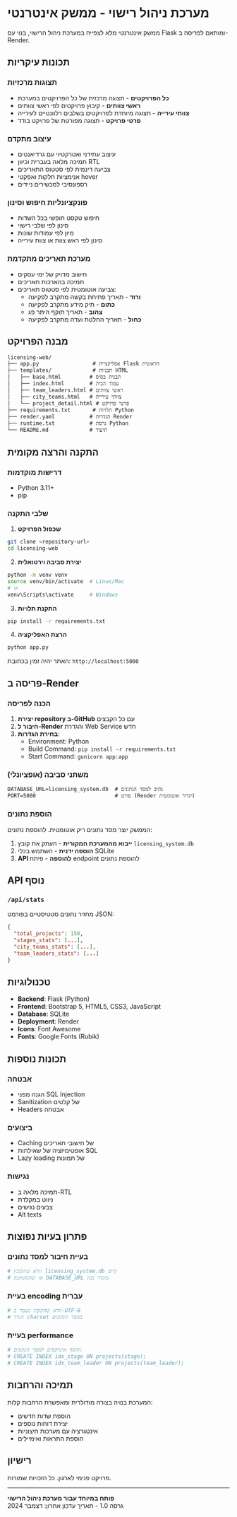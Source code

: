 # מערכת ניהול רישוי - ממשק אינטרנטי

ממשק אינטרנטי מלא לצפייה במערכת ניהול הרישוי, בנוי עם Flask ומותאם לפריסה ב-Render.

## תכונות עיקריות

###  תצוגות מרכזיות
- **כל הפרויקטים** - תצוגה מרכזית של כל הפרויקטים במערכת
- **ראשי צוותים** - קיבוץ פרויקטים לפי ראשי צוותים
- **צוותי עירייה** - תצוגה מיוחדת לפרויקטים בשלבים רלוונטיים לעירייה
- **פרטי פרויקט** - תצוגה מפורטת של פרויקט בודד

###  עיצוב מתקדם
- עיצוב עתידני ואטרקטיוי עם גרדיאנטים
- תמיכה מלאה בעברית וכיוון RTL
- צביעה דינמית לפי סטטוס התאריכים
- אנימציות חלקות ואפקטי hover
- רספונסיבי למכשירים ניידים

###  פונקציונליות חיפוש וסינון
- חיפוש טקסט חופשי בכל השדות
- סינון לפי שלבי רישוי
- מיון לפי עמודות שונות
- סינון לפי ראש צוות או צוות עירייה

###  מערכת תאריכים מתקדמת
- חישוב מדויק של ימי עסקים
- תמיכה בהארכות תאריכים
- צביעה אוטומטית לפי סטטוס תאריכים:
  - **ורוד** - תאריך פתיחת בקשה מתקרב לפקיעה
  - **כתום** - תיק מידע מתקרב לפקיעה
  - **צהוב** - תאריך תוקף היתר פג
  - **כחול** - תאריך החלטת ועדה מתקרב לפקיעה

## מבנה הפרויקט

```
licensing-web/
├── app.py                 # אפליקציית Flask הראשית
├── templates/             # תבניות HTML
│   ├── base.html         # תבנית בסיס
│   ├── index.html        # עמוד הבית
│   ├── team_leaders.html # ראשי צוותים
│   ├── city_teams.html   # צוותי עירייה
│   └── project_detail.html # פרטי פרויקט
├── requirements.txt       # תלויות Python
├── render.yaml           # הגדרות Render
├── runtime.txt           # גרסת Python
└── README.md             # תיעוד
```

## התקנה והרצה מקומית

### דרישות מוקדמות
- Python 3.11+
- pip

### שלבי התקנה

1. **שכפול הפרויקט**
```bash
git clone <repository-url>
cd licensing-web
```

2. **יצירת סביבה וירטואלית**
```bash
python -m venv venv
source venv/bin/activate  # Linux/Mac
# או
venv\Scripts\activate     # Windows
```

3. **התקנת תלויות**
```bash
pip install -r requirements.txt
```

4. **הרצת האפליקציה**
```bash
python app.py
```

האתר יהיה זמין בכתובת: `http://localhost:5000`

## פריסה ב-Render

### הכנה לפריסה

1. **יצירת repository ב-GitHub** עם כל הקבצים
2. **חיבור ל-Render** והגדרת Web Service חדש
3. **בחירת הגדרות**:
   - Environment: Python
   - Build Command: `pip install -r requirements.txt`
   - Start Command: `gunicorn app:app`

### משתני סביבה (אופציונלי)

```
DATABASE_URL=licensing_system.db  # נתיב למסד הנתונים
PORT=5000                         # פורט (Render יגדיר אוטומטית)
```

### הוספת נתונים

הממשק יוצר מסד נתונים ריק אוטומטית. להוספת נתונים:

1. **ייבוא מהמערכת המקורית** - העתק את קובץ `licensing_system.db`
2. **הוספה ידנית** - השתמש בכלי SQLite
3. **API להוספה** - פיתח endpoint להוספת נתונים

## API נוסף

### `/api/stats`
מחזיר נתונים סטטיסטיים בפורמט JSON:
```json
{
  "total_projects": 150,
  "stages_stats": [...],
  "city_teams_stats": [...],
  "team_leaders_stats": [...]
}
```

## טכנולוגיות

- **Backend**: Flask (Python)
- **Frontend**: Bootstrap 5, HTML5, CSS3, JavaScript
- **Database**: SQLite
- **Deployment**: Render
- **Icons**: Font Awesome
- **Fonts**: Google Fonts (Rubik)

## תכונות נוספות

### אבטחה
- הגנה מפני SQL Injection
- Sanitization של קלטים
- Headers אבטחה

### ביצועים
- Caching של חישובי תאריכים
- אופטימיזציה של שאילתות SQL
- Lazy loading של תמונות

### נגישות
- תמיכה מלאה ב-RTL
- ניווט במקלדת
- צבעים נגישים
- Alt texts

## פתרון בעיות נפוצות

### בעיית חיבור למסד נתונים
```python
# וודא שהקובץ licensing_system.db קיים
# או שהמשתנה DATABASE_URL מוגדר נכון
```

### בעיית encoding עברית
```python
# וודא שהקובץ נשמר ב-UTF-8
# הגדר charset במסד הנתונים
```

### בעיית performance
```python
# הוסף אינדקסים למסד הנתונים:
# CREATE INDEX idx_stage ON projects(stage);
# CREATE INDEX idx_team_leader ON projects(team_leader);
```

## תמיכה והרחבות

המערכת בנויה בצורה מודולרית ומאפשרת הרחבות קלות:

- הוספת שדות חדשים
- יצירת דוחות נוספים  
- אינטגרציה עם מערכות חיצוניות
- הוספת התראות ואימיילים

## רישיון

פרויקט פנימי לארגון. כל הזכויות שמורות.

---

**פותח במיוחד עבור מערכת ניהול הרישוי**  
גרסה 1.0 - תאריך עדכון אחרון: דצמבר 2024
